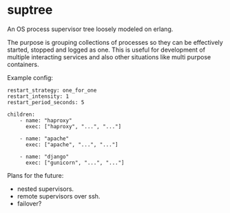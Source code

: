 # suptree
An OS process supervisor tree loosely modeled on erlang.

The purpose is grouping collections of processes so they can be effectively started, stopped and logged as one. This
is useful for development of multiple interacting services and also other situations like multi purpose containers.


Example config:

```
restart_strategy: one_for_one
restart_intensity: 1
restart_period_seconds: 5

children:
	- name: "haproxy"
	  exec: ["haproxy", "...", "..."]

	- name: "apache"
	  exec: ["apache", "...", "..."]

  	- name: "django"
	  exec: ["gunicorn", "...", "..."]
```

Plans for the future:

- nested supervisors.
- remote supervisors over ssh.
- failover?
